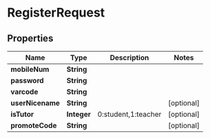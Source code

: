 
# RegisterRequest

## Properties
Name | Type | Description | Notes
------------ | ------------- | ------------- | -------------
**mobileNum** | **String** |  | 
**password** | **String** |  | 
**varcode** | **String** |  | 
**userNicename** | **String** |  |  [optional]
**isTutor** | **Integer** | 0:student,1:teacher |  [optional]
**promoteCode** | **String** |  |  [optional]




